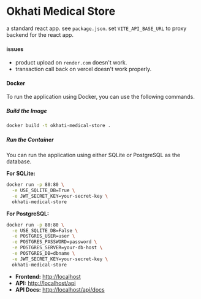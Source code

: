 # Okhati Medical Store

a standard react app. see `package.json`. set `VITE_API_BASE_URL` to proxy
backend for the react app.

#### issues

- product upload on `render.com` doesn't work.
- transaction call back on vercel doesn't work properly.

#### Docker

To run the application using Docker, you can use the following commands.

##### Build the Image

```sh
docker build -t okhati-medical-store .
```

##### Run the Container

You can run the application using either SQLite or PostgreSQL as the database.

**For SQLite:**

```sh
docker run -p 80:80 \
  -e USE_SQLITE_DB=True \
  -e JWT_SECRET_KEY=your-secret-key \
  okhati-medical-store
```

**For PostgreSQL:**

```sh
docker run -p 80:80 \
  -e USE_SQLITE_DB=False \
  -e POSTGRES_USER=user \
  -e POSTGRES_PASSWORD=password \
  -e POSTGRES_SERVER=your-db-host \
  -e POSTGRES_DB=dbname \
  -e JWT_SECRET_KEY=your-secret-key \
  okhati-medical-store
```

- **Frontend:** [http://localhost](http://localhost)
- **API:** [http://localhost/api](http://localhost/api)
- **API Docs:** [http://localhost/api/docs](http://localhost/api/docs)